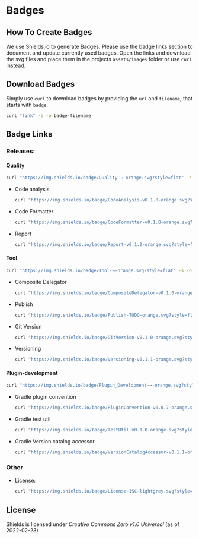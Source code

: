 # Badges

## How To Create Badges

We use [Shields.io](https://shields.io/) to generate Badges.
Please use the [badge links section](#_badge_links) to document and update currently used badges.
Open the links and download the svg files and place them in the projects `assets/images` folder or use `curl` instead.

## Download Badges

Simply use `curl` to download badges by providing the `url` and `filename`, that starts with `badge`.

```bash
curl "link" -s -o badge-filename
```

## Badge Links

### Releases:

#### Quality

```bash
curl "https://img.shields.io/badge/Quality-→-orange.svg?style=flat" -s -o ../assets/images/badge-section-quality.svg
```

- Code analysis
  ```bash
  curl "https://img.shields.io/badge/CodeAnalysis-v0.1.0-orange.svg?style=flat" -s -o ../assets/images/badge-release-quality-code-analysis.svg
  ```
- Code Formatter
  ```bash
  curl "https://img.shields.io/badge/CodeFormatter-v0.1.0-orange.svg?style=flat" -s -o ../assets/images/badge-release-quality-code-formatter.svg
  ```
- Report
  ```bash
  curl "https://img.shields.io/badge/Report-v0.1.0-orange.svg?style=flat" -s -o ../assets/images/badge-release-quality-report.svg
  ```

#### Tool

```bash
curl "https://img.shields.io/badge/Tool-→-orange.svg?style=flat" -s -o ../assets/images/badge-section-tool.svg
```

- Composite Delegator
  ```bash
  curl "https://img.shields.io/badge/CompositeDelegator-v0.1.0-orange.svg?style=flat" -s -o ../assets/images/badge-release-tool-composite-delegator.svg
  ```
- Publish
  ```bash
  curl "https://img.shields.io/badge/Publish-TODO-orange.svg?style=flat" -s -o ../assets/images/badge-release-tool-publish.svg
  ```
- Git Version
  ```bash
  curl "https://img.shields.io/badge/GitVersion-v0.1.0-orange.svg?style=flat" -s -o ../assets/images/badge-release-tool-git-version.svg
  ```
- Versioning
  ```bash
  curl "https://img.shields.io/badge/Versioning-v0.1.1-orange.svg?style=flat" -s -o ../assets/images/badge-release-tool-versioning.svg
  ```

#### Plugin-development

```bash
curl "https://img.shields.io/badge/Plugin_Development-→-orange.svg?style=flat" -s -o ../assets/images/badge-section-plugin-development.svg
```

- Gradle plugin convention
  ```bash
  curl "https://img.shields.io/badge/PluginConvention-v0.0.7-orange.svg?style=flat" -s -o ../assets/images/badge-release-gradle-plugin-convention.svg
  ```
- Gradle test util
  ```bash
  curl "https://img.shields.io/badge/TestUtil-v0.1.0-orange.svg?style=flat" -s -o ../assets/images/badge-release-gradle-test-util.svg
  ```
- Gradle Version catalog accessor
  ```bash
  curl "https://img.shields.io/badge/VersionCatalogAccessor-v0.1.1-orange.svg?style=flat" -s -o ../assets/images/badge-release-gradle-version-catalog-accessor.svg
  ```

### Other

- License:
  ```bash
  curl "https://img.shields.io/badge/License-ISC-lightgrey.svg?style=flat" -s -o badge-license.svg
  ```

## License

Shields is licensed under _Creative Commons Zero v1.0 Universal_ (as of 2022-02-23)
